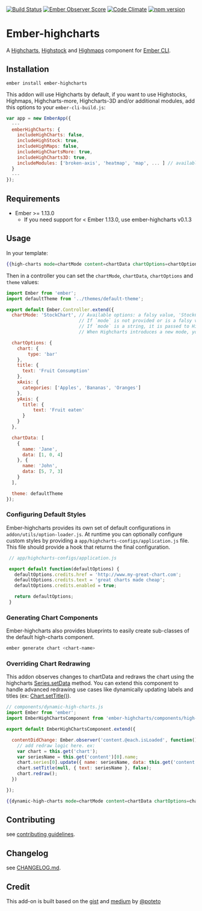 [![Build Status](https://travis-ci.org/ahmadsoe/ember-highcharts.svg?branch=master)](https://travis-ci.org/ahmadsoe/ember-highcharts)
[![Ember Observer Score](http://emberobserver.com/badges/ember-highcharts.svg)](http://emberobserver.com/addons/ember-highcharts)
[![Code Climate](https://codeclimate.com/github/ahmadsoe/ember-highcharts/badges/gpa.svg)](https://codeclimate.com/github/ahmadsoe/ember-highcharts)
[![npm version](https://badge.fury.io/js/ember-highcharts.svg)](https://badge.fury.io/js/ember-highcharts)

# Ember-highcharts

A [Highcharts](http://www.highcharts.com/products/highcharts), [Highstock](http://www.highcharts.com/products/highstock) and [Highmaps](http://www.highcharts.com/products/highmaps) component for [Ember CLI](http://www.ember-cli.com/).

## Installation

```
ember install ember-highcharts
```

This addon will use Highcharts by default, if you want to use Highstocks, Highmaps, Highcharts-more, Highcharts-3D and/or additional modules, add this options to your `ember-cli-build.js`:

```javascript
var app = new EmberApp({
  ---
  emberHighCharts: {
    includeHighCharts: false,
    includeHighStock: true,
    includeHighMaps: false,
    includeHighChartsMore: true,
    includeHighCharts3D: true,
    includeModules: ['broken-axis', 'heatmap', 'map', ... ] // available modules: broken-axis, canvas-tools, data, drilldowm, exporting, funnel, heatmap, no-data-to-display, solid-gauge, treemap, map
  }
  ---
});
```

## Requirements
* Ember >= 1.13.0
  * If you need support for < Ember 1.13.0, use ember-highcharts v0.1.3

## Usage

In your template:

```handlebars
{{high-charts mode=chartMode content=chartData chartOptions=chartOptions theme=theme}}
```

Then in a controller you can set the `chartMode`, `chartData`, `chartOptions` and `theme` values:

```javascript
import Ember from 'ember';
import defaultTheme from '../themes/default-theme';

export default Ember.Controller.extend({
  chartMode: 'StockChart', // Available options: a falsy value, 'StockChart', 'Map'.
                           // If `mode` is not provided or is a falsy value, the chart is initialized in Charts mode.
                           // If `mode` is a string, it is passed to Highcharts as the first argument.
                           // When Highcharts introduces a new mode, you will be able to use it here right away.

  chartOptions: {
    chart: {
        type: 'bar'
    },
    title: {
      text: 'Fruit Consumption'
    },
    xAxis: {
      categories: ['Apples', 'Bananas', 'Oranges']
    },
    yAxis: {
      title: {
          text: 'Fruit eaten'
      }
    }
  },

  chartData: [
    {
      name: 'Jane',
      data: [1, 0, 4]
    }, {
      name: 'John',
      data: [5, 7, 3]
    }
  ],

  theme: defaultTheme
});
```

### Configuring Default Styles

Ember-highcharts provides its own set of default configurations in
`addon/utils/option-loader.js`.  At runtime you can optionally configure custom
styles by providing a `app/highcharts-configs/application.js` file.  This
file should provide a hook that returns the final configuration.

```javascript
 // app/highcharts-configs/application.js

 export default function(defaultOptions) {
   defaultOptions.credits.href = 'http://www.my-great-chart.com';
   defaultOptions.credits.text = 'great charts made cheap';
   defaultOptions.credits.enabled = true;

   return defaultOptions;
 }
```

### Generating Chart Components

Ember-highcharts also provides blueprints to easily create sub-classes of the default high-charts component.

```bash
ember generate chart <chart-name>
```

### Overriding Chart Redrawing

This addon observes changes to chartData and redraws the chart using the highcharts
[Series.setData](http://api.highcharts.com/highcharts#Series.setData) method. You can extend this
component to handle advanced redrawing use cases like dynamically updating labels and titles
(ex: [Chart.setTitle()](http://api.highcharts.com/highcharts#Chart.setTitle)).

```javascript
// components/dynamic-high-charts.js
import Ember from 'ember';
import EmberHighChartsComponent from 'ember-highcharts/components/high-charts';

export default EmberHighChartsComponent.extend({

  contentDidChange: Ember.observer('content.@each.isLoaded', function() {
    // add redraw logic here. ex:
    var chart = this.get('chart');
    var seriesName = this.get('content')[0].name;
    chart.series[0].update({ name: seriesName, data: this.get('content')[0].data }, false);
    chart.setTitle(null, { text: seriesName }, false);
    chart.redraw();
  })

});
```

```handlebars
{{dynamic-high-charts mode=chartMode content=chartData chartOptions=chartOptions theme=theme}}
```

## Contributing

see [contributing guidelines](CONTRIBUTING.md).

## Changelog

see [CHANGELOG.md](CHANGELOG.md).

## Credit

This add-on is built based on the [gist](https://gist.github.com/poteto/cd2bb47e77bf87c94d33) and [medium](https://medium.com/delightful-ui-for-ember-apps/using-highcharts-js-in-an-ember-app-18a65d611644) by [@poteto](https://github.com/poteto)
